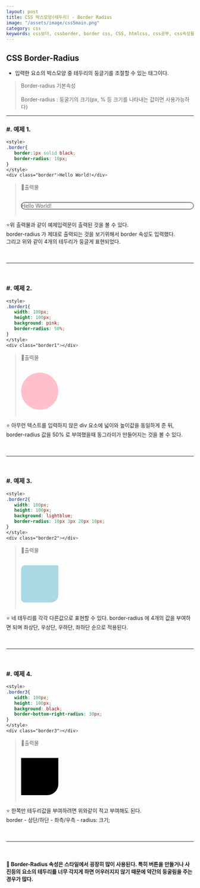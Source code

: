```yaml
---
layout: post
title: CSS 박스모양(테두리) - Border Radius
image: "/assets/image/css5main.png"
category: css
keywords: css보더, cssborder, border css, CSS, htmlcss, css공부, css속성들, 미디어쿼리, css미디어쿼리, 반응형웹사이트, 반응형웹, 반응형, css 프레임워크, 부트스트랩, 웹사이트만들기, css border-radius, border radius
---
```


<h2 class="posth2"> CSS Border-Radius</h2>

- 입력한 요소의 박스모양 중 테두리의 둥글기를 조절할 수 있는 태그이다.

> Border-radius 기본속성
> <br> <br>
> Border-radius : 둥굴기의 크기(px, % 등 크기를 나타내는 값이면 사용가능하다)

<hr>

<h3 class="post__h3__style">
<span class="post__htag__numbering">#.</span> 예제 1.
</h3>

```css
<style>
.border{
   border:1px solid black;
   border-radius: 10px;
}
</style>
<div class="border">Hello World!</div>
```

> &#128205;출력물
><br>
><br>
>
> <style>
> .border{
>    border:1px solid black;
>   border-radius: 10px;
> }
> </style>
> <div class="border">Hello World!</div>   
><br>

⭐️위 출력물과 같이 예제입력문이 출력된 것을 볼 수 있다.  
border-radius 가 제대로 출력되는 것을 보기위해서 border 속성도 입력했다.  
그리고 위와 같이 4개의 테두리가 둥글게 표현되었다.
<br>
<br>
<br>

<hr>
<br>

<h3 class="post__h3__style">
<span class="post__htag__numbering">#.</span> 예제 2.
</h3>

```css
<style>
.border1{
   width: 100px;
   height: 100px;
   background: pink;
   border-radius: 50%;
}
</style>
<div class="border1"></div>
```

> &#128205;출력물
> <br>
> <br>
>
> <style>
> .border1{
>      width: 100px;
>    height: 100px;
>       background: pink;
>    border-radius: 50%;
> }
> </style>
> <div class="border1"></div>
> <br>

⭐️ 아무런 텍스트를 입력하지 않은 div 요소에 넓이와 높이값을 동일하게 준 뒤, border-radius 값을 50% 로 부여했을때 동그라미가 만들어지는 것을 볼 수 있다.
<br>
<br>
<br>

<hr>
<br>
<h3 class="post__h3__style">
<span class="post__htag__numbering">#.</span> 예제 3.
</h3>

```css
<style>
.border2{
   width: 100px;
   height: 100px;
   background: lightblue;
   border-radius: 10px 3px 20px 10px;
}
</style>
<div class="border2"></div>
```

> &#128205;출력물
> <br> 
> <br>
>
> <style>
> .border2{
>      width: 100px;
>    height: 100px;
>       background: lightblue;
>    border-radius: 10px 3px 20px 10px;
> }
> </style>
> <div class="border2"></div>
> <br>

⭐️ 네 테두리를 각각 다른값으로 표현할 수 있다. border-radius 에 4개의 값을 부여하면 되며 좌상단, 우상단, 우하단, 좌하단 순으로 적용된다.
<br>
<br>
<br>

<hr>
<br>
<h3 class="post__h3__style">
<span class="post__htag__numbering">#.</span> 예제 4.
</h3>

```css
<style>
.border3{
   width: 100px;
   height: 100px;
   background: black;
   border-bottom-right-radius: 30px;
}
</style>
<div class="border3"></div>
```

> &#128205;출력물
> <br> 
> <br>
>
> <style>
> .border3{
>      width: 100px;
>    height: 100px;
>       background: black;
>    border-bottom-right-radius: 30px;
> }
> </style>
> <div class="border3"></div>
> <br>

⭐️ 한쪽만 테두리값을 부여하려면 위와같이 적고 부여해도 된다.   
border - 상단/하단 - 좌측/우측 - radius: 크기;
<br>
<br>
<br>

<hr>
<br>

#### 🌟 Border-Radius 속성은 스타일에서 굉장히 많이 사용된다. 특히 버튼을 만들거나 사진등의 요소의 테두리를 너무 각지게 하면 어우러지지 않기 때문에 약간의 둥굴림을 주는 경우가 많다.
